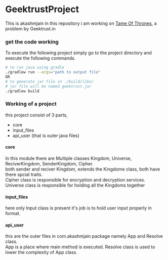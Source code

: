 # GeektrustProject
This is akashmjain in this repository i am working on [Tame Of Thrones](https://www.geektrust.in/coding-problem/backend/tame-of-thrones), a problem by Geektrust.in 
### get the code working
To execute the following project simply go to the project directory and execute the following commands.
```bash
# to run java using gradle 
./gradlew run --args="path to output file"
OR
# to generate jar file in ./build/libs/  
# jar file will be named geektrust.jar
./gradlew build 
```
### Working of a project 
this project consist of 3 parts,
* core
* input_files
* api_user (that is outer java files)

#### core 
In this module there are Multiple classes Kingdom, Universe, ReciverKingdom, SenderKingdom, Cipher.<br>
both sender and reciver Kingdom, extends the Kingdome class, both have there spcial traits.<br>
Cipher class is responsible for encryption and decryption services.<br>
Universe class is responsible for holding all the Kingdoms together<br>

#### input_files
here only Input class is present it's job is to hold user input properly in format.
#### api_user
this are the outer files in com.akashmjain package namely App and Resolve class. <br>
App is a place where main method is executed.
Resolve class is used to lower the complexity of App class.


